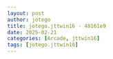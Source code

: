 ```yaml
---
layout: post
author: jotego
title: jotego.jttwin16 - 48161e9
date: 2025-02-21
categories: [Arcade, jttwin16]
tags: [jotego.jttwin16]
---
```


